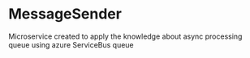 # MessageSender
Microservice created to apply the knowledge about async processing queue using azure ServiceBus queue
